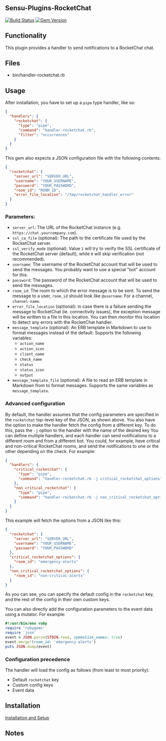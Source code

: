 ## Sensu-Plugins-RocketChat

[![Build Status](https://travis-ci.org/sensu-plugins/sensu-plugins-rocket-chat.svg?branch=master)](https://travis-ci.org/sensu-plugins/sensu-plugins-rocket-chat)
[![Gem Version](https://badge.fury.io/rb/sensu-plugins-rocket-chat.svg)](http://badge.fury.io/rb/sensu-plugins-rocket-chat)

## Functionality

This plugin provides a handler to send notifications to a RocketChat chat.

## Files
 * bin/handler-rocketchat.rb

## Usage

After installation, you have to set up a `pipe` type handler, like so:

```json
{
  "handlers": {
    "rocketchat": {
      "type": "pipe",
      "command": "handler-rocketchat.rb",
      "filter": "occurrences"
    }
  }
}
```

This gem also expects a JSON configuration file with the following contents:

```json
{
  "rocketchat": {
    "server_url": "SERVER_URL",
    "username": "YOUR_USERNAME",
    "password": "YOUR_PASSWORD",
    "room_id": "ROOM_ID",
    "error_file_location": "/tmp/rocketchat_handler_error"
  }
}
```

### Parameters:
- `server_url`: The URL of the RocketChat instance (e.g.
  `https://chat.yourcompany.com`).
- `ssl_ca_file` (optional): The path to the certificate file used by the
  RocketChat server.
- `ssl_verify_mode` (optional): Value `1` will try to verify the SSL certificate
  of the RocketChat server (default), while `0` will skip verification (not
  recommended).
- `username`: The username of the RocketChat account that will be used to send
  the messages. You probably want to use a special "bot" account for this.
- `password`: The password of the RocketChat account that will be used to send
  the messages.
- `room_id`: The room to which the error message is to be sent. To send the
  message to a user, `room_id` should look like `@username`. For a channel,
  `channel-name`.
- `error_file_location` (optional): in case there is a failure sending the
  message to RocketChat (ie. connectivity issues), the exception message will
  be written to a file in this location. You can then monitor this
  location to detect any errors with the RocketChat handler.
- `message_template` (optional): An ERB template in Markdown to use to format
  messages instead of the default. Supports the following variables:
  - `action_name`
  - `action_icon`
  - `client_name`
  - `check_name`
  - `status`
  - `status_icon`
  - `output`
- `message_template_file` (optional): A file to read an ERB template in Markdown
  from to format messages. Supports the same variables as `message_template`.


### Advanced configuration

By default, the handler assumes that the config parameters are specified in the
`rocketchat` top-level key of the JSON, as shown above. You also have the option
to make the handler fetch the config from a different key. To do this, pass the
`-j` option to the handler with the name of the desired key You can define
multiple handlers, and each handler can send notifications to a different room
and from a different bot. You could, for example, have critical and non-critical
RocketChat rooms, and send the notifications to one or the other depending on the
check. For example:

```json
{
  "handlers": {
    "critical_rocketchat": {
      "type": "pipe",
      "command": "handler-rocketchat.rb -j critical_rocketchat_options"
    },
    "non_critical_rocketchat": {
      "type": "pipe",
      "command": "handler-rocketchat.rb -j non_critical_rocketchat_options"
    }
  }
}
```

This example will fetch the options from a JSON like this:

```json
{
  "rocketchat": {
    "server_url": "SERVER_URL",
    "username": "YOUR_USERNAME",
    "password": "YOUR_PASSWORD"
  },
  "critical_rocketchat_options": {
    "room_id": "emergency-alerts"
  },
  "non_critical_rocketchat_options": {
    "room_id": "non-critical-alerts"
  }
}
```

As you can see, you can specify the default config in the `rocketchat` key, and
the rest of the config in their own custom keys.

You can also directly add the configuration parameters to the event data using a
mutator. For example:

```ruby
#!/usr/bin/env ruby
require 'rubygems'
require 'json'
event = JSON.parse(STDIN.read, symbolize_names: true)
event.merge!(room_id: 'emergency-alerts')
puts JSON.dump(event)
```

### Configuration precedence

The handler will load the config as follows (from least to most priority):

* Default `rocketchat` key
* Custom config keys
* Event data

## Installation

[Installation and Setup](http://sensu-plugins.io/docs/installation_instructions.html)

## Notes
